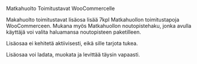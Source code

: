 Matkahuolto Toimitustavat WooCommercelle

Makahuolto toimitustavat lisäosa lisää 7kpl Matkahuollon toimitustapoja WooCommerceen. Mukana myös Matkahuollon noutopistehaku, jonka avulla käyttäjä voi valita haluamansa noutopisteen paketilleen.

Lisäosaa ei kehitetä aktiivisesti, eikä sille tarjota tukea.

Lisäosaa voi ladata, muokata ja levittää täysin vapaasti.
